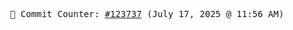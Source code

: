 <p align="center">
    <samp>
        📮 Commit Counter: <a href="https://github.com/Javascript-void0/Javascript-void0/commits/main">#123737</a> (July 17, 2025 @ 11:56 AM)
    </samp>
</p>